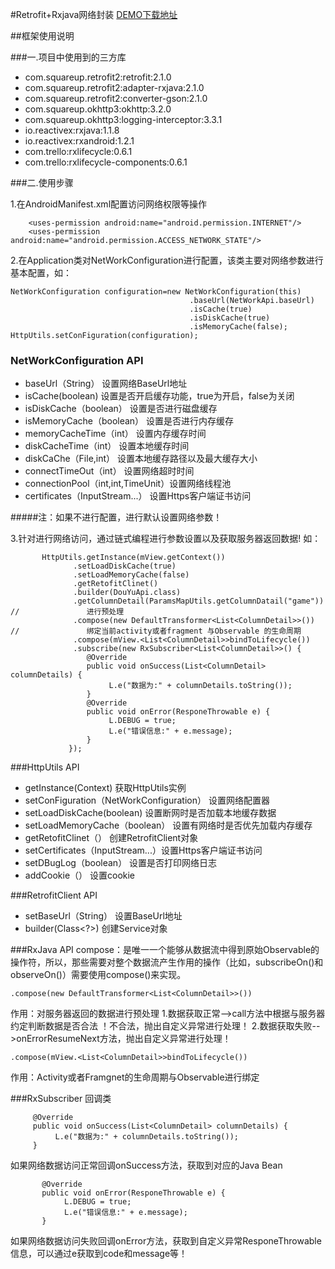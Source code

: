 #Retrofit+Rxjava网络封装
[DEMO下载地址](https://github.com/GaoYin2016/mvpDemo)

##框架使用说明

###一.项目中使用到的三方库
>  
   * com.squareup.retrofit2:retrofit:2.1.0
   * com.squareup.retrofit2:adapter-rxjava:2.1.0
   * com.squareup.retrofit2:converter-gson:2.1.0
   * com.squareup.okhttp3:okhttp:3.2.0
   * com.squareup.okhttp3:logging-interceptor:3.3.1
   * io.reactivex:rxjava:1.1.8  
   * io.reactivex:rxandroid:1.2.1
   * com.trello:rxlifecycle:0.6.1 
   * com.trello:rxlifecycle-components:0.6.1
   
###二.使用步骤 
[^emphasize]:
1.在AndroidManifest.xml配置访问网络权限等操作 

```
    <uses-permission android:name="android.permission.INTERNET"/>
    <uses-permission android:name="android.permission.ACCESS_NETWORK_STATE"/>
```

[^emphasize]:
2.在Application类对NetWorkConfiguration进行配置，该类主要对网络参数进行基本配置，如：

```
NetWorkConfiguration configuration=new NetWorkConfiguration(this)
                                        .baseUrl(NetWorkApi.baseUrl)
                                        .isCache(true)
                                        .isDiskCache(true)
                                        .isMemoryCache(false);
HttpUtils.setConFiguration(configuration);
```
### NetWorkConfiguration API
>
   * baseUrl（String）           		设置网络BaseUrl地址 
   * isCache(boolean)          		设置是否开启缓存功能，true为开启，false为关闭 
   * isDiskCache（boolean）   			设置是否进行磁盘缓存 
   * isMemoryCache（boolean） 			设置是否进行内存缓存
   * memoryCacheTime（int）     		设置内存缓存时间
   * diskCacheTime（int） 				设置本地缓存时间
   * diskCaChe（File,int）				设置本地缓存路径以及最大缓存大小
   * connectTimeOut（int）				设置网络超时时间
   * connectionPool（int,int,TimeUnit）设置网络线程池
   * certificates（InputStream...）    设置Https客户端证书访问
 
#####注：如果不进行配置，进行默认设置网络参数！  
[^emphasize]:
3.针对进行网络访问，通过链式编程进行参数设置以及获取服务器返回数据!
  如： 
  
  ```
         HttpUtils.getInstance(mView.getContext())
                .setLoadDiskCache(true)
                .setLoadMemoryCache(false)
                .getRetofitClinet()
                .builder(DouYuApi.class)
                .getColumnDetail(ParamsMapUtils.getColumnDatail("game"))
//               进行预处理
                .compose(new DefaultTransformer<List<ColumnDetail>>())
//               绑定当前activity或者fragment 与Observable 的生命周期
                .compose(mView.<List<ColumnDetail>>bindToLifecycle())
                .subscribe(new RxSubscriber<List<ColumnDetail>>() {
                   @Override
                   public void onSuccess(List<ColumnDetail> columnDetails) {
                        L.e("数据为:" + columnDetails.toString());
                   }
                   @Override
                   public void onError(ResponeThrowable e) {
                        L.DEBUG = true;
                        L.e("错误信息:" + e.message);
                   }
               });
  ```
###HttpUtils API

   * getInstance(Context)      获取HttpUtils实例
   * setConFiguration（NetWorkConfiguration） 设置网络配置器
   * setLoadDiskCache(boolean)       设置断网时是否加载本地缓存数据
   * setLoadMemoryCache（boolean）   	设置有网络时是否优先加载内存缓存
   * getRetofitClinet（） 			   创建RetrofitClient对象
   * setCertificates（InputStream...）设置Https客户端证书访问
   * setDBugLog（boolean）           设置是否打印网络日志
   * addCookie（） 						设置cookie
   
###RetrofitClient API

>
   * setBaseUrl（String） 设置BaseUrl地址
   * builder(Class<?>)   创建Service对象
   
###RxJava  API
  compose：是唯一一个能够从数据流中得到原始Observable<T>的操作符，所以，那些需要对整个数据流产生作用的操作（比如，subscribeOn()和observeOn()）需要使用compose()来实现。
  
 ```
.compose(new DefaultTransformer<List<ColumnDetail>>())
 ```
作用：对服务器返回的数据进行预处理
     1.数据获取正常-->call方法中根据与服务器约定判断数据是否合法 ！不合法，抛出自定义异常进行处理！
     2.数据获取失败-->onErrorResumeNext方法，抛出自定义异常进行处理！
     
```
.compose(mView.<List<ColumnDetail>>bindToLifecycle())
```
作用：Activity或者Framgnet的生命周期与Observable进行绑定

###RxSubscriber 回调类 
  ```
       @Override
       public void onSuccess(List<ColumnDetail> columnDetails) {
            L.e("数据为:" + columnDetails.toString());
       }
  ```
如果网络数据访问正常回调onSuccess方法，获取到对应的Java Bean

```
       @Override
       public void onError(ResponeThrowable e) {
            L.DEBUG = true;
            L.e("错误信息:" + e.message);
       }
```
如果网络数据访问失败回调onError方法，获取到自定义异常ResponeThrowable信息，可以通过e获取到code和message等！






